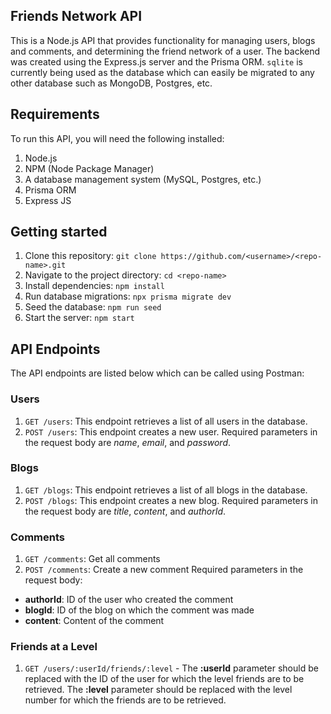 ## Friends Network API

This is a Node.js API that provides functionality for managing users, blogs and comments, and determining the friend network of a user. The backend was created using the Express.js server and the Prisma ORM. `sqlite` is currently being used as the database which can easily be migrated to any other database such as MongoDB, Postgres, etc.

## Requirements

To run this API, you will need the following installed:

1. Node.js
2. NPM (Node Package Manager)
3. A database management system (MySQL, Postgres, etc.)
4. Prisma ORM
5. Express JS

## Getting started

1. Clone this repository: `git clone https://github.com/<username>/<repo-name>.git`
2. Navigate to the project directory: `cd <repo-name>`
3. Install dependencies: `npm install`
4. Run database migrations: `npx prisma migrate dev`
5. Seed the database: `npm run seed`
6. Start the server: `npm start`

## API Endpoints

The API endpoints are listed below which can be called using Postman:

### Users

1. `GET /users`: This endpoint retrieves a list of all users in the database.
2. `POST /users`: This endpoint creates a new user. Required parameters in the request body are _name_, _email_, and _password_.

### Blogs

1. `GET /blogs`: This endpoint retrieves a list of all blogs in the database.
2. `POST /blogs`: This endpoint creates a new blog. Required parameters in the request body are _title_, _content_, and _authorId_.

### Comments

1. `GET /comments`: Get all comments
2. `POST /comments`: Create a new comment
   Required parameters in the request body:

-   **authorId**: ID of the user who created the comment
-   **blogId**: ID of the blog on which the comment was made
-   **content**: Content of the comment

### Friends at a Level

1. `GET /users/:userId/friends/:level` - The **:userId** parameter should be replaced with the ID of the user for which the level friends are to be retrieved. The **:level** parameter should be replaced with the level number for which the friends are to be retrieved.
